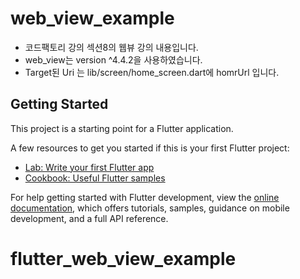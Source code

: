 # web_view_example

- 코드팩토리 강의 섹션8의 웹뷰 강의 내용입니다.
- web_view는 version ^4.4.2을 사용하였습니다.
- Target된 Uri 는 lib/screen/home_screen.dart에 homrUrl 입니다.

## Getting Started

This project is a starting point for a Flutter application.

A few resources to get you started if this is your first Flutter project:

- [Lab: Write your first Flutter app](https://docs.flutter.dev/get-started/codelab)
- [Cookbook: Useful Flutter samples](https://docs.flutter.dev/cookbook)

For help getting started with Flutter development, view the
[online documentation](https://docs.flutter.dev/), which offers tutorials,
samples, guidance on mobile development, and a full API reference.
# flutter_web_view_example
